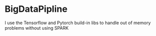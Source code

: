 # BigDataPipline
I use the Tensorflow and Pytorch build-in libs to handle out of memory problems without using SPARK
